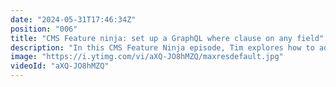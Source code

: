 ```yaml
---
date: "2024-05-31T17:46:34Z"
position: "006"
title: "CMS Feature ninja: set up a GraphQL where clause on any field"
description: "In this CMS Feature Ninja episode, Tim explores how to add a #graphql where clause to any field in Hygraph.\n\nJoin our community: https://slack.hygraph.com\nOr sign up for free at:  https://app.hygraph.com/signup?utm_source=youtube&utm_medium=organic&utm_campaign=devrel"
image: "https://i.ytimg.com/vi/aXQ-JO8hMZQ/maxresdefault.jpg"
videoId: "aXQ-JO8hMZQ"
---
```


